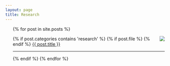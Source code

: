 ```yaml
---
layout: page
title: Research
---
```


<ul class="posts">
{% for post in site.posts %}

{% if post.categories contains 'research' %}
	{% if post.file %}
		<a href="{{ post.file }}"> <img src="{{site.baseurl}}assets/pdf32.png" align="right"> </a>
  {% endif %}
  <a href="{{ post.url }}">{{ post.title }}</a><br>
	<hr/>
{% endif %}
{% endfor %}
</ul>

	
	
